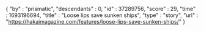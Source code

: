 {
  "by" : "prismatic",
  "descendants" : 0,
  "id" : 37289756,
  "score" : 29,
  "time" : 1693196694,
  "title" : "Loose lips save sunken ships",
  "type" : "story",
  "url" : "https://hakaimagazine.com/features/loose-lips-save-sunken-ships/"
}
